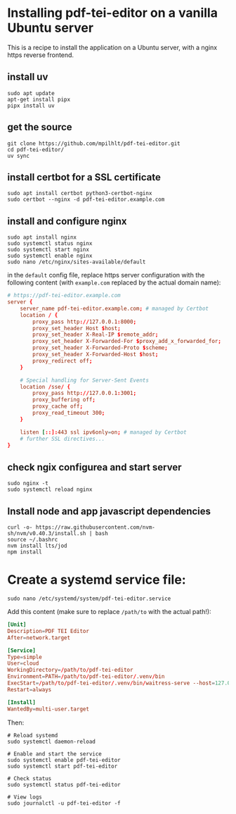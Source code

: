 # Installing pdf-tei-editor on a vanilla Ubuntu server

This is a recipe to install the application on a Ubuntu server, with a nginx https reverse frontend. 

## install uv
```shell
sudo apt update
apt-get install pipx
pipx install uv
```

## get the source
```shell
git clone https://github.com/mpilhlt/pdf-tei-editor.git
cd pdf-tei-editor/
uv sync
```

## install certbot for a SSL certificate
```shell
sudo apt install certbot python3-certbot-nginx
sudo certbot --nginx -d pdf-tei-editor.example.com
```

## install and configure nginx
```shell
sudo apt install nginx
sudo systemctl status nginx
sudo systemctl start nginx
sudo systemctl enable nginx
sudo nano /etc/nginx/sites-available/default
```

in the `default` config file, replace https server configuration with the following content (with `example.com` replaced by the actual domain name):

```conf
# https://pdf-tei-editor.example.com
server {
    server_name pdf-tei-editor.example.com; # managed by Certbot
    location / {
        proxy_pass http://127.0.0.1:8000; 
        proxy_set_header Host $host;
        proxy_set_header X-Real-IP $remote_addr;
        proxy_set_header X-Forwarded-For $proxy_add_x_forwarded_for;
        proxy_set_header X-Forwarded-Proto $scheme;
        proxy_set_header X-Forwarded-Host $host;
        proxy_redirect off;
    }

    # Special handling for Server-Sent Events
    location /sse/ {
        proxy_pass http://127.0.0.1:3001;
        proxy_buffering off;
        proxy_cache off;
        proxy_read_timeout 300;
    }

    listen [::]:443 ssl ipv6only=on; # managed by Certbot
    # further SSL directives...
}
```

## check ngix configurea and start server
```shell
sudo nginx -t
sudo systemctl reload nginx
```

## Install node and app javascript dependencies

```shell
curl -o- https://raw.githubusercontent.com/nvm-sh/nvm/v0.40.3/install.sh | bash
source ~/.bashrc
nvm install lts/jod
npm install
``` 

# Create a systemd service file:

```shell
sudo nano /etc/systemd/system/pdf-tei-editor.service
```
  
Add this content (make sure to replace `/path/to` with the actual path!):

```conf
[Unit]
Description=PDF TEI Editor
After=network.target

[Service]
Type=simple
User=cloud
WorkingDirectory=/path/to/pdf-tei-editor
Environment=PATH=/path/to/pdf-tei-editor/.venv/bin
ExecStart=/path/to/pdf-tei-editor/.venv/bin/waitress-serve --host=127.0.0.1 --port=8000 server.flask_app:app
Restart=always

[Install]
WantedBy=multi-user.target
```

Then:
```shell
# Reload systemd
sudo systemctl daemon-reload

# Enable and start the service
sudo systemctl enable pdf-tei-editor
sudo systemctl start pdf-tei-editor

# Check status
sudo systemctl status pdf-tei-editor

# View logs
sudo journalctl -u pdf-tei-editor -f
```

